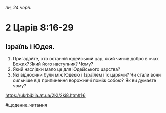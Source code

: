 
_пн, 24 черв._

# 2 Царів 8:16-29

## Ізраїль і Юдея.
1. Пригадайте, хто останній юдейський цар, який чинив добро в очах Божих? Який його наступник? Чому?
2. Який наслідки мало це для Юдейського царства?
3. Які відносини були між Юдеєю і Ізраїлем і їх царями? Чи стали вони сильніше від припинення ворожнечі поміж собою? Як ви думаєте чому?

https://ukrbiblia.at.ua/2KI/2ki8.htm#16 

#щоденне_читання
